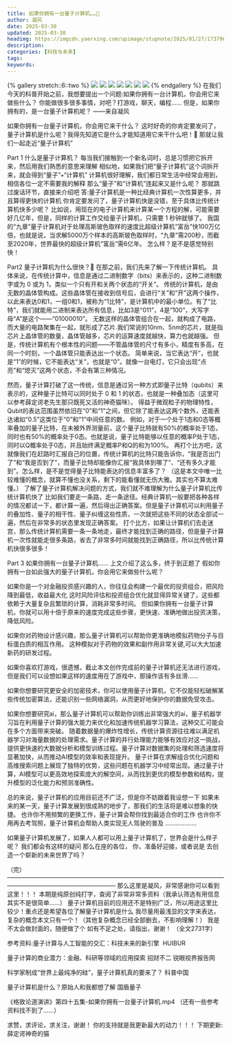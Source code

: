 ```yaml
---
title: 如果你拥有一台量子计算机……🤔
author: 凝风
date: 2025-03-30
updated: 2025-03-30
headimg: https://imgcdn.yaerxing.com/upimage/stupnote/2025/01/27/1737964678_18235515_2315.jpg
description: 
categories: [科技与未来]
tags: 
keywords: 
---
```


{% gallery stretch::6::two %}
![](https://imgcdn.yaerxing.com/upimage/stupnote/2025/01/27/1737964678_18235515_2315.jpg)
![](https://imgcdn.yaerxing.com/upimage/stupnote/2025/01/27/1737964680_18235515_6479.jpg)
![](https://imgcdn.yaerxing.com/upimage/stupnote/2025/01/27/1737964681_18235515_7282.jpg)
![](https://imgcdn.yaerxing.com/upimage/stupnote/2025/01/27/1737964683_18235515_4724.jpg)
![](https://imgcdn.yaerxing.com/upimage/stupnote/2025/01/27/1737964683_18235515_4755.jpg)
![](https://imgcdn.yaerxing.com/upimage/stupnote/2025/01/27/1737964684_18235515_1504.jpg)
![](https://imgcdn.yaerxing.com/upimage/stupnote/2025/01/27/1737964685_18235515_7121.jpg)
{% endgallery %}
在我们今天的科普开始之前，我想要提出一个问题:如果你拥有一台计算机，你会用它来做些什么？
你能做很多很多事情，对吧？打游戏，聊天，编程……
但是，如果你拥有的，是一台量子计算机呢？
——来自凝风

如果你拥有一台量子计算机，你会用它来干什么？
这时好奇的你肯定要发问了，量子计算机是什么呢？我得先知道它是什么才能知道用它来干什么吧！🤔
那就让我们一起走近“量子计算机”

Part 1 什么是量子计算机？
每当我们接触到一个新名词时，总是习惯把它拆开来，然后用我们熟悉的意思来理解
相似地，如果我们把“量子计算机”这个词拆开来，就会得到“量子”+“计算机”
计算机很好理解，我们都日常生活中经常会用到，相信各位一定不需要我的解释
那么“量子”和“计算机”连起来又是什么呢？
那就跳过废话环节，直接来介绍吧
答:量子计算机是一种比经典计算机一次性算更多，并且算得更快的计算机
你肯定要发问了，量子计算机快是没错，至于具体比传统计算机快多少呢？
比如说，用现在的电子计算机来计算某一个方程的解，可能需要好几亿年，但是，同样的计算工作交给量子计算机，只需要 1 秒钟就够了。
我国的“九章”量子计算机对于处理高斯玻色取样的速度比超级计算机“富岳”快100万亿倍，也就是说，当求解5000万个样本的高斯玻色取样时，“九章”需200秒，而截至2020年，世界最快的超级计算机“富岳”需6亿年。
怎么样？是不是感觉特别快！


Part2 量子计算机为什么很快？🤔
在那之前，我们先来了解一下传统计算机。
具体来说，在传统计算中，信息是通过二进制数字（bits）来表示的，这种二进制数字或为 0 或为 1，类似一个只有开和关两个状态的“开关”。
传统的计算机，是由无数的晶体管构成。这些晶体管在接收到信号后，会进行“关”和“开”这两个操作，以此来表达0和1，一组0和1，被称为“1比特”，是计算机中的最小单位。有了“比特”，我们就能用二进制来表达所有信息，比如3是“011”，4是“100”，大写字母“A”是这个——“01000010”。
无数这样的晶体管组合在一起，就构成了电路，而大量的电路聚集在一起，就形成了芯片.我们常说的10nm、5nm的芯片，就是指芯片上晶体管的数量，晶体管越多，芯片的运算速度就越快，算力也就越强。
但是，传统计算机有个根本性的问题——不管晶体管的尺寸有多小，精度有多高，在同一个时刻，一个晶体管只能表达出一个状态。
简单来说，当它表达“开”，也就是“1”的时候，它不能表达“关”，也就是“0”。就像一台电灯，它只会出现“点亮”和“熄灭”这两个状态，不会有第三种情况。

然而，量子计算打破了这一传统，信息是通过另一种方式即量子比特（qubits）来表示的，这种量子比特可以同时处于 0 和 1 的状态，也就是一种叠加态（这里可以参考薛定谔老先生那只既死又活的神奇猫咪）。
得益于微观粒子的物理特性，Qubit的表达范围虽然依旧在“0”和“1”之间，但它除了能表达这两个数外，还能表达诸如“0.5”这类位于“0”和“1”中间任意的数。
例如，对于一个处于1态和0态等概率叠加的量子比特，在未被外界测量前，这个量子比特就有50%的概率处于1态，同时也有50%的概率处于0态。也就是说，量子比特能够以任意的概率P处于1态，同时以Q概率处于0态，并且始终满足概率P和Q的和为100%。
再打个比方吧，这就像我们在赶路时汇报自己的位置，传统计算机的比特只能告诉你，“我是否出门了”和“我是否到了”，而量子比特却能像你汇报“我具体到哪了”、“还有多久才能到”。怎么样，是不是觉得量子比特能表达的信息丰富多了？
（这是本文中唯一比较难懂的概念，就算不懂也没关系，剩下的能看懂就无伤大雅。其实也不算太难懂。）
了解了量子计算机解决问题的方式，我们就不难理解为什么量子计算机比传统计算机快了
比如我们要走一条路，走一条途径。经典计算机一般要把各种各样的情况都试一下，都计算一遍，然后得出正确答案。但是量子计算机可以利用量子的叠加性、量子的相干性、量子纠缠这些性质，一次就把这些不同的状态全部试一遍，然后在非常多的状态里发现正确答案。
打个比方，如果让计算机们去走迷宫，那么传统计算机需要一条一条地走，最终才能找到正确的路径，但是量子计算机一次性就能走很多条路，省去了非常多时间就能找到正确路径，所以比传统计算机快很多很多！



Part 3 如果你拥有一台量子计算机……
上文介绍了这么多，终于到正题了
假如你拥有一台如此强大的量子计算机，你会用它来做些什么呢？

如果你是一个对金融投资感兴趣的人，你往往会构建一个最优的投资组合，把风险降到最低，收益最大化
这时风险评估和投资组合优化就显得异常关键了，这些都依赖于大量复杂且繁琐的计算，消耗非常多时间。
但如果你拥有一台量子计算机，你就可以用十倍于原来的速度完成这些步骤，更快速、准确地做出投资决策，降低风险。

如果你对药物设计感兴趣，那么量子计算机可以帮助你更准确地模拟药物分子与目标蛋白质的相互作用。
这种模拟对于药物的效果和副作用非常关键,可以大大加速新药的研发过程。

如果你喜欢打游戏，很遗憾，截止本文创作完成前的量子计算机还无法进行游戏，但是我们可以设想如果这样的速度用在了游戏中，那操作该有多丝滑……

如果你想要研究更安全的加密技术，你可以使用量子计算机，它不仅能轻松破解某些传统加密算法，还能识别一些网络漏洞，从而更好地保护你的数据免受攻击。

如果你想要研究ai，那么量子计算机可以帮助你训练出非常强大的ai，量子机器学习旨在利用量子计算的强大能力来优化和加速传统机器学习算法，这种交汇可能会在多个方面带来突破。
随着数据量的爆炸性增长，传统计算资源往往难以满足机器学习对海量数据的处理需求。量子计算的并行处理能力能够有效应对这一挑战，提供更快速的大数据分析和模型训练过程。量子计算对数据集的处理和筛选速度将显著加快，从而推动AI模型的效率和表现提升。
量子计算在求解组合优化问题和高维搜索问题上展现了独特的优势，这些问题在机器学习中经常出现。通过量子计算，AI模型可以更高效地探索庞大的解空间，从而找到更优的模型参数和结构，提升模型的泛化能力和预测准确性。

总的来说，量子计算机的应用目前还不广泛，但是你不妨跟着我设想一下
如果未来的某一天，量子计算发展到很成熟的地步了，那我们的生活将是难以想象的快捷。
也许你不用频繁的更换工作，量子计算会帮你找到最适合你的工作
也许你不用再去考驾照，量子计算机会帮助人类实现无人驾驶的普及
………………



如果量子计算机发展了，如果人人都可以用上量子计算机了，世界会是什么样子呢？
我们都会有这样的疑问
那么在座的各位，
你，准备好迎接，或者说是
去创造一个崭新的未来世界了吗？



（完）
——————————————————————————————————————————————————————
那么这里是凝风，非常感谢你可以看到这里！！！
本期是纯原创纯打字，查阅了非常非常多资料（我承认筛选有用信息其实不是很简单……）
量子计算机目前的应用还不是特别广泛，所以用途这里比较少！重点还是希望各位了解量子计算机是什么
我尽量用最浅显的文字来表达，复杂的概念本文只有一个！（其他复杂概念已经全部删去，不影响理解！）
我是不太会做封面的，随便做了个
如有不足之处，请指出，谢谢！
（全文2731字）

参考资料:量子计算与人工智能的交汇：科技未来的新引擎  HUIBUR

量子计算的商业潜力：金融、科研等领域的应用探索 招财不二 锐眼视界报告网

科学家制成“世界上最纯净的硅”，量子计算机真的要来了？ 科普中国

量子计算机是什么？原始人和我都想了解 国盾量子

《格致论道演讲》第四十五集-如果你拥有一台量子计算机.mp4
（还有一些参考资料找不到了……）


求赞，求评论，求关注，谢谢！
你的支持就是我更新最大的动力！！！
下期更新:薛定谔神奇的猫
